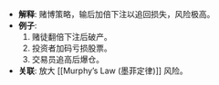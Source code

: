 - **解释**: 赌博策略，输后加倍下注以追回损失，风险极高。
- **例子**:
	1. 赌徒翻倍下注后破产。
	2. 投资者加码亏损股票。
	3. 交易员追高后爆仓。
- **关联**: 放大 [[Murphy’s Law (墨菲定律)]] 风险。